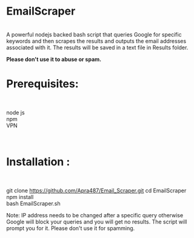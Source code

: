 <h1>EmailScraper</h1>
<br>
A powerful nodejs backed bash script that queries Google for specific keywords and then scrapes the results and outputs the email addresses associated with it. The results will be saved in a text file in Results folder.


<b>Please don't use it to abuse or spam.</b>

<h1>Prerequisites:</h1><br>


node js\
npm\
VPN

<br>

<h1>Installation : </h1><br>

git clone https://github.com/Apra487/Email_Scraper.git
cd EmailScraper\
npm install\
bash EmailScraper.sh



Note: IP address needs to be changed after a specific query otherwise Google will block your queries and you will get no results. The script will prompt you for it. Please don't use it for spamming.
